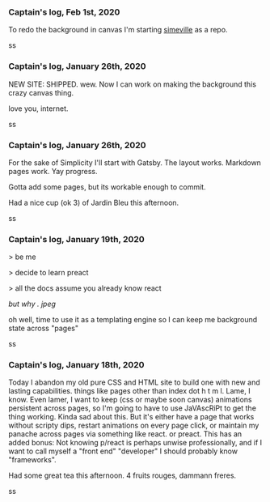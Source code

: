
### Captain's log, Feb 1st, 2020

To redo the background in canvas I'm starting [simeville](https://github.com/simonsarris/simeville) as a repo.

ss

### Captain's log, January 26th, 2020

NEW SITE: SHIPPED. wew. Now I can work on making the background this crazy canvas thing.

love you, internet.

ss

### Captain's log, January 26th, 2020

For the sake of Simplicity I'll start with Gatsby. The layout works. Markdown pages work. Yay progress.

Gotta add some pages, but its workable enough to commit.

Had a nice cup (ok 3) of Jardin Bleu this afternoon.

ss

### Captain's log, January 19th, 2020

\> be me

\> decide to learn preact

\> all the docs assume you already know react

*but why . jpeg*

oh well, time to use it as a templating engine so I can keep me background state across "pages"

ss

### Captain's log, January 18th, 2020

Today I abandon my old pure CSS and HTML site to build one with new and lasting capabilities. things like pages other than index dot h t m l. Lame, I know. Even lamer, I want to keep (css or maybe soon canvas) animations persistent across pages, so I'm going to have to use JaVAscRiPt to get the thing working. Kinda sad about this. But it's either have a page that works without scripty dips, restart animations on every page click, or maintain my panache across pages via something like react. or preact. This has an added bonus: Not knowing p/react is perhaps unwise professionally, and if I want to call myself a "front end" "developer" I should probably know "frameworks".

Had some great tea this afternoon. 4 fruits rouges, dammann freres.

ss
